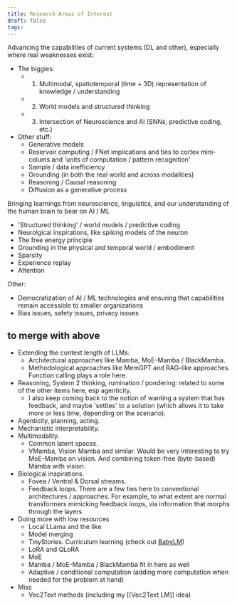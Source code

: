 ```yaml
---
title: Research Areas of Interest
draft: false
tags:
---
```

 Advancing the capabilities of current systems (DL and other), especially where real weaknesses exist:
- The biggies:
	- 1. Multimodal, spatiotemporal (time + 3D) representation of knowledge / understanding
	- 2. World models and structured thinking
	- 3. Intersection of Neuroscience and AI (SNNs, predictive coding, etc.)
- Other stuff:
	- Generative models
	- Reservoir computing / FNet implications and ties to cortex mini-colums and 'units of computation / pattern recognition'
	- Sample / data inefficiency
	- Grounding (in both the real world and across modalities)
	- Reasoning / Causal reasoning
	- Diffusion as a generative process

Bringing learnings from neuroscience, linguistics, and our understanding of the human brain to bear on AI / ML
- 'Structured thinking' / world models / predictive coding
- Neurolgical inspirations, like spiking models of the neuron
- The free energy principle
- Grounding in the physical and temporal world / embodiment
- Sparsity
- Experience replay
- Attention

Other:
- Democratization of AI / ML technologies and ensuring that capabilities remain accessible to smaller organizations
- Bias issues, safety issues, privacy issues

## to merge with above

- Extending the context length of LLMs:
	- Architectural approaches like Mamba, MoE-Mamba / BlackMamba.
	- Methodological approaches like MemGPT and RAG-like approaches. Function calling plays a role here.
- Reasoning, System 2 thinking, rumination / pondering: related to some of the other items here, esp agenticity.
	- I also keep coming back to the notion of wanting a system that has feedback, and maybe 'settles' to a solution (which allows it to take more or less time, depending on the scenario).
- Agenticity, planning, acting.
- Mechanistic interpretability.
- Multimodality.
	- Common latent spaces.
	- VMamba, Vision Mamba and similar. Would be very interesting to try MoE-Mamba on vision. And combining token-free (byte-based) Mamba with vision.
- Biological inspirations.
	- Fovea / Ventral & Dorsal streams.
	- Feedback loops. There are a few ties here to conventional architectures / approaches. For example, to what extent are normal transformers mimicking feedback loops, via information that morphs through the layers
- Doing more with low resources
	- Local LLama and the like
	- Model merging
	- TinyStories. Curriculum learning (check out [BabyLM](https://babylm.github.io/))
	- LoRA and QLoRA
	- MoE
	- Mamba / MoE-Mamba / BlackMamba fit in here as well
	- Adaptive / conditional computation (adding more computation when needed for the problem at hand)
- Misc
	- Vec2Text methods (including my [[Vec2Text LM]] idea)

